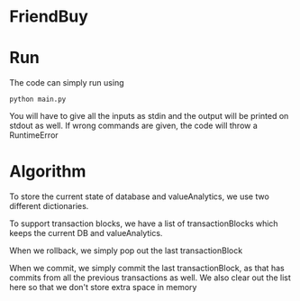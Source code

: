 # FriendBuy

# Run
The code can simply run using 

```
python main.py
```

You will have to give all the inputs as stdin and the output will be printed on stdout as well.
If wrong commands are given, the code will throw a RuntimeError

# Algorithm

To store the current state of database and valueAnalytics, we use two different dictionaries.

To support transaction blocks, we have a list of transactionBlocks which keeps the current DB and valueAnalytics. 

When we rollback, we simply pop out the last transactionBlock

When we commit, we simply commit the last transactionBlock, as that has commits from all the previous transactions as well. We also clear out the list here so that we don't store extra space in memory
